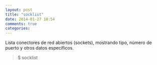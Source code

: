 ```yaml
---
layout: post
title: "socklist"
date: 2014-01-27 18:54
comments: true
categories: 
---
```

Lista conectores de red abiertos (sockets), mostrando tipo, número de puerto y otros datos específicos.

>$ socklist

